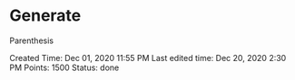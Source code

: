# Generate
  Parenthesis

Created Time: Dec 01, 2020 11:55 PM
Last edited time: Dec 20, 2020 2:30 PM
Points: 1500
Status: done